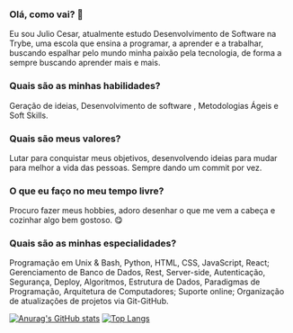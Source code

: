 ### Olá, como vai? 👋

Eu sou Julio Cesar, atualmente estudo Desenvolvimento de Software na Trybe, uma escola que ensina a programar, a aprender e a trabalhar, buscando espalhar pelo mundo minha paixão pela tecnologia, de forma a sempre buscando aprender mais e mais.

### Quais são as minhas habilidades?
Geração de ideias, Desenvolvimento de software , Metodologias Ágeis e Soft Skills.

### Quais são meus valores?
Lutar para conquistar meus objetivos, desenvolvendo ideias para mudar para melhor a vida das pessoas. Sempre dando um commit por vez.

### O que eu faço no meu tempo livre?
Procuro fazer meus hobbies, adoro desenhar o que me vem a cabeça e cozinhar algo bem gostoso. 😋

### Quais são as minhas especialidades?
Programação em Unix & Bash, Python, HTML, CSS, JavaScript, React; Gerenciamento de Banco de Dados, Rest, Server-side, Autenticação, Segurança, Deploy, Algoritmos, Estrutura de Dados, Paradigmas de Programação, Arquitetura de Computadores; Suporte online; Organização de atualizações de projetos via Git-GitHub. 

[![Anurag's GitHub stats](https://github-readme-stats.vercel.app/api?username=JulioCesar1402&show_icons=true&count_private=true&theme=react)](https://github.com/anuraghazra/github-readme-stats)                                            [![Top Langs](https://github-readme-stats.vercel.app/api/top-langs/?username=JulioCesar1402&layout=compact&theme=react)](https://github.com/anuraghazra/github-readme-stats)
<!--
**JulioCesar1402/JulioCesar1402** is a ✨ _special_ ✨ repository because its `README.md` (this file) appears on your GitHub profile.

Here are some ideas to get you started:

- 🔭 I’m currently working on ...
- 🌱 I’m currently learning ...
- 👯 I’m looking to collaborate on ...
- 🤔 I’m looking for help with ...
- 💬 Ask me about ...
- 📫 How to reach me: ...
- 😄 Pronouns: ...
- ⚡ Fun fact: ...
-->
